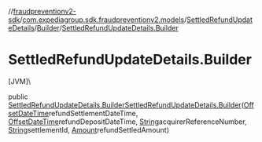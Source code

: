 //[fraudpreventionv2-sdk](../../../../index.md)/[com.expediagroup.sdk.fraudpreventionv2.models](../../index.md)/[SettledRefundUpdateDetails](../index.md)/[Builder](index.md)/[SettledRefundUpdateDetails.Builder](-settled-refund-update-details.-builder.md)

# SettledRefundUpdateDetails.Builder

[JVM]\

public [SettledRefundUpdateDetails.Builder](index.md)[SettledRefundUpdateDetails.Builder](-settled-refund-update-details.-builder.md)([OffsetDateTime](https://docs.oracle.com/javase/8/docs/api/java/time/OffsetDateTime.html)refundSettlementDateTime, [OffsetDateTime](https://docs.oracle.com/javase/8/docs/api/java/time/OffsetDateTime.html)refundDepositDateTime, [String](https://docs.oracle.com/javase/8/docs/api/java/lang/String.html)acquirerReferenceNumber, [String](https://docs.oracle.com/javase/8/docs/api/java/lang/String.html)settlementId, [Amount](../../-amount/index.md)refundSettledAmount)

